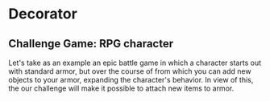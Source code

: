 # Decorator
## Challenge Game: RPG character

Let's take as an example an epic battle game in which a character starts out 
with standard armor, but over the course of from which you can add new objects 
to your armor, expanding the character's behavior. In view of this, the our 
challenge will make it possible to attach new items to armor.
